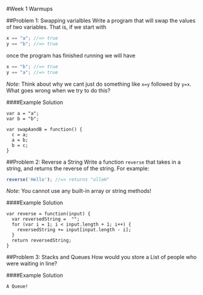 #Week 1 Warmups

##Problem 1: Swapping varialbles
Write a program that will swap the values of two variables. That is, if we start with
```js
x == "a"; //=> true
y == "b"; //=> true
```
once the program has finished running we will have
```js
x == "b"; //=> true
y == "a"; //=> true
```
*Note:* Think about why we cant just do something like `x=y` followed by `y=x`. What goes wrong when we try to do this?

####Example Solution

```
var a = "a";
var b = "b";

var swapAandB = function() {
  c = a;
  a = b;
  b = c;
}
```

##Problem 2: Reverse a String
Write a function `reverse` that takes in a string, and returns the reverse of the string. For example:
```js
reverse('Hello'); //=> returns "olleH"
```
*Note:* You cannot use any built-in array or string methods!

####Example Solution

```
var reverse = function(input) {
  var reversedString =  "";
  for (var i = 1; i < input.length + 1; i++) {
    reversedString += input[input.length - i];
  }
  return reversedString;
}
```

##Problem 3: Stacks and Queues
How would you store a List of people who were waiting in line?

####Example Solution

```
A Queue! 
```
